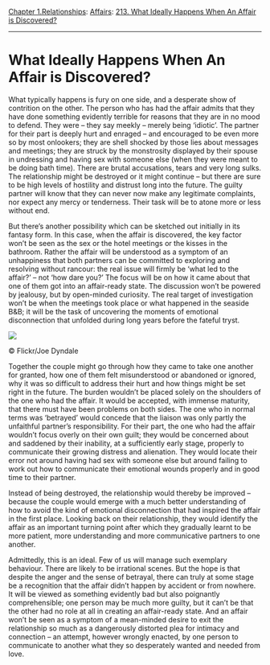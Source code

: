 [Chapter 1.Relationships](https://www.theschooloflife.com/thebookoflife/category/relationships/): [Affairs](https://www.theschooloflife.com/thebookoflife/category/relationships/affairs/): [213. What Ideally Happens When An Affair is Discovered?](https://www.theschooloflife.com/thebookoflife/what-ideally-happens-when-an-affair-is-discovered/)

* * *

# What Ideally Happens When An Affair is Discovered?

What typically happens is fury on one side, and a desperate show of contrition on the other. The person who has had the affair admits that they have done something evidently terrible for reasons that they are in no mood to defend. They were – they say meekly – merely being ‘idiotic’. The partner for their part is deeply hurt and enraged – and encouraged to be even more so by most onlookers; they are shell shocked by those lies about messages and meetings; they are struck by the monstrosity displayed by their spouse in undressing and having sex with someone else (when they were meant to be doing bath time). There are brutal accusations, tears and very long sulks. The relationship might be destroyed or it might continue – but there are sure to be high levels of hostility and distrust long into the future. The guilty partner will know that they can never now make any legitimate complaints, nor expect any mercy or tenderness. Their task will be to atone more or less without end.

But there’s another possibility which can be sketched out initially in its fantasy form. In this case, when the affair is discovered, the key factor won’t be seen as the sex or the hotel meetings or the kisses in the bathroom. Rather the affair will be understood as a symptom of an unhappiness that both partners can be committed to exploring and resolving without rancour: the real issue will firmly be ‘what led to the affair?’ – not ‘how dare you?’ The focus will be on how it came about that one of them got into an affair-ready state. The discussion won’t be powered by jealousy, but by open-minded curiosity. The real target of investigation won’t be when the meetings took place or what happened in the seaside B&B; it will be the task of uncovering the moments of emotional disconnection that unfolded during long years before the fateful tryst.

 ![](https://www.theschooloflife.com/thebookoflife/wp-content/uploads/2018/09/4122720357_72c8583954_z.jpg)

© Flickr/Joe Dyndale

Together the couple might go through how they came to take one another for granted, how one of them felt misunderstood or abandoned or ignored, why it was so difficult to address their hurt and how things might be set right in the future. The burden wouldn’t be placed solely on the shoulders of the one who had the affair. It would be accepted, with immense maturity, that there must have been problems on both sides. The one who in normal terms was ‘betrayed’ would concede that the liaison was only partly the unfaithful partner’s responsibility. For their part, the one who had the affair wouldn’t focus overly on their own guilt; they would be concerned about and saddened by their inability, at a sufficiently early stage, properly to communicate their growing distress and alienation. They would locate their error not around having had sex with someone else but around failing to work out how to communicate their emotional wounds properly and in good time to their partner.

Instead of being destroyed, the relationship would thereby be improved – because the couple would emerge with a much better understanding of how to avoid the kind of emotional disconnection that had inspired the affair in the first place. Looking back on their relationship, they would identify the affair as an important turning point after which they gradually learnt to be more patient, more understanding and more communicative partners to one another.

Admittedly, this is an ideal. Few of us will manage such exemplary behaviour. There are likely to be irrational scenes. But the hope is that despite the anger and the sense of betrayal, there can truly at some stage be a recognition that the affair didn’t happen by accident or from nowhere. It will be viewed as something evidently bad but also poignantly comprehensible; one person may be much more guilty, but it can’t be that the other had no role at all in creating an affair-ready state. And an affair won’t be seen as a symptom of a mean-minded desire to exit the relationship so much as a dangerously distorted plea for intimacy and connection – an attempt, however wrongly enacted, by one person to communicate to another what they so desperately wanted and needed from love.
